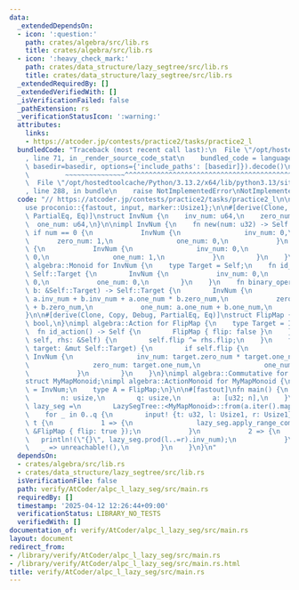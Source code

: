 ```yaml
---
data:
  _extendedDependsOn:
  - icon: ':question:'
    path: crates/algebra/src/lib.rs
    title: crates/algebra/src/lib.rs
  - icon: ':heavy_check_mark:'
    path: crates/data_structure/lazy_segtree/src/lib.rs
    title: crates/data_structure/lazy_segtree/src/lib.rs
  _extendedRequiredBy: []
  _extendedVerifiedWith: []
  _isVerificationFailed: false
  _pathExtension: rs
  _verificationStatusIcon: ':warning:'
  attributes:
    links:
    - https://atcoder.jp/contests/practice2/tasks/practice2_l
  bundledCode: "Traceback (most recent call last):\n  File \"/opt/hostedtoolcache/Python/3.13.2/x64/lib/python3.13/site-packages/onlinejudge_verify/documentation/build.py\"\
    , line 71, in _render_source_code_stat\n    bundled_code = language.bundle(stat.path,\
    \ basedir=basedir, options={'include_paths': [basedir]}).decode()\n          \
    \         ~~~~~~~~~~~~~~~^^^^^^^^^^^^^^^^^^^^^^^^^^^^^^^^^^^^^^^^^^^^^^^^^^^^^^^^^^^^^^^^^^\n\
    \  File \"/opt/hostedtoolcache/Python/3.13.2/x64/lib/python3.13/site-packages/onlinejudge_verify/languages/rust.py\"\
    , line 288, in bundle\n    raise NotImplementedError\nNotImplementedError\n"
  code: "// https://atcoder.jp/contests/practice2/tasks/practice2_l\n\nuse lazy_segtree::LazySegTree;\n\
    use proconio::{fastout, input, marker::Usize1};\n\n#[derive(Clone, Copy, Debug,\
    \ PartialEq, Eq)]\nstruct InvNum {\n    inv_num: u64,\n    zero_num: u64,\n  \
    \  one_num: u64,\n}\n\nimpl InvNum {\n    fn new(num: u32) -> Self {\n       \
    \ if num == 0 {\n            InvNum {\n                inv_num: 0,\n         \
    \       zero_num: 1,\n                one_num: 0,\n            }\n        } else\
    \ {\n            InvNum {\n                inv_num: 0,\n                zero_num:\
    \ 0,\n                one_num: 1,\n            }\n        }\n    }\n}\n\nimpl\
    \ algebra::Monoid for InvNum {\n    type Target = Self;\n    fn id_element() ->\
    \ Self::Target {\n        InvNum {\n            inv_num: 0,\n            zero_num:\
    \ 0,\n            one_num: 0,\n        }\n    }\n    fn binary_operation(a: &Self::Target,\
    \ b: &Self::Target) -> Self::Target {\n        InvNum {\n            inv_num:\
    \ a.inv_num + b.inv_num + a.one_num * b.zero_num,\n            zero_num: a.zero_num\
    \ + b.zero_num,\n            one_num: a.one_num + b.one_num,\n        }\n    }\n\
    }\n\n#[derive(Clone, Copy, Debug, PartialEq, Eq)]\nstruct FlipMap {\n    flip:\
    \ bool,\n}\nimpl algebra::Action for FlipMap {\n    type Target = InvNum;\n  \
    \  fn id_action() -> Self {\n        FlipMap { flip: false }\n    }\n    fn composition(&mut\
    \ self, rhs: &Self) {\n        self.flip ^= rhs.flip;\n    }\n    fn apply(&self,\
    \ target: &mut Self::Target) {\n        if self.flip {\n            *target =\
    \ InvNum {\n                inv_num: target.zero_num * target.one_num - target.inv_num,\n\
    \                zero_num: target.one_num,\n                one_num: target.zero_num,\n\
    \            }\n        }\n    }\n}\nimpl algebra::Commutative for FlipMap {}\n\
    struct MyMapMonoid;\nimpl algebra::ActionMonoid for MyMapMonoid {\n    type M\
    \ = InvNum;\n    type A = FlipMap;\n}\n\n#[fastout]\nfn main() {\n    input! {\n\
    \        n: usize,\n        q: usize,\n        a: [u32; n],\n    }\n    let mut\
    \ lazy_seg =\n        LazySegTree::<MyMapMonoid>::from(a.iter().map(|&x| InvNum::new(x)).collect::<Vec<_>>());\n\
    \    for _ in 0..q {\n        input! {t: u32, l: Usize1, r: Usize1}\n        match\
    \ t {\n            1 => {\n                lazy_seg.apply_range_commutative(l..=r,\
    \ &FlipMap { flip: true });\n            }\n            2 => {\n             \
    \   println!(\"{}\", lazy_seg.prod(l..=r).inv_num);\n            }\n         \
    \   _ => unreachable!(),\n        }\n    }\n}\n"
  dependsOn:
  - crates/algebra/src/lib.rs
  - crates/data_structure/lazy_segtree/src/lib.rs
  isVerificationFile: false
  path: verify/AtCoder/alpc_l_lazy_seg/src/main.rs
  requiredBy: []
  timestamp: '2025-04-12 12:26:44+09:00'
  verificationStatus: LIBRARY_NO_TESTS
  verifiedWith: []
documentation_of: verify/AtCoder/alpc_l_lazy_seg/src/main.rs
layout: document
redirect_from:
- /library/verify/AtCoder/alpc_l_lazy_seg/src/main.rs
- /library/verify/AtCoder/alpc_l_lazy_seg/src/main.rs.html
title: verify/AtCoder/alpc_l_lazy_seg/src/main.rs
---
```

